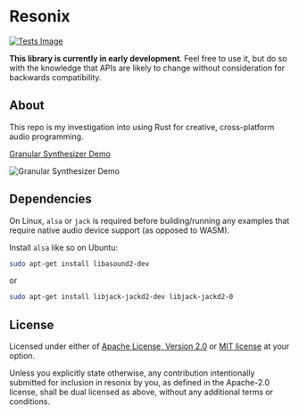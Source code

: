 # Resonix

[![Tests Image]][wrend tests]

[Tests Image]: https://img.shields.io/github/actions/workflow/status/austintheriot/wrend/tests.yml?branch=master

[wrend tests]: https://github.com/austintheriot/wrend/actions/workflows/ci.yml

**This library is currently in early development**. Feel free to use it, but do so with the knowledge that APIs are likely to change without consideration for backwards compatibility.

## About

This repo is my investigation into using Rust for creative, cross-platform audio programming.

[Granular Synthesizer Demo](https://austintheriot.github.io/resonix/)

![Granular Synthesizer Demo](/screenshots/granular_synthesizer_0.png)

## Dependencies

On Linux, `alsa` or `jack` is required before building/running any examples that require native audio device support (as opposed to WASM).

Install `alsa` like so on Ubuntu:

```sh
sudo apt-get install libasound2-dev
```

or

```sh
sudo apt-get install libjack-jackd2-dev libjack-jackd2-0
```

## License

Licensed under either of [Apache License, Version
2.0](LICENSE-APACHE) or [MIT license](LICENSE_mit) at your option.

Unless you explicitly state otherwise, any contribution intentionally submitted
for inclusion in resonix by you, as defined in the Apache-2.0 license, shall be
dual licensed as above, without any additional terms or conditions.